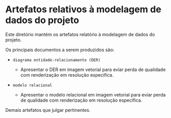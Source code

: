 # Artefatos relativos à modelagem de dados do projeto

Este diretório mantém os artefatos relatório à modelagem de dados do projeto. 

Os principais documentos a serem produzidos são:


* `diagrama entidade-relacionamento (DER)`
	* Apresentar o DER em imagem vetorial para eviar perda de qualidade com renderização em resolução específica.

* `modelo relacional`
	* Apresentar o modelo relacional em imagem vetorial para eviar perda de qualidade com renderização em resolução específica.

Demais artefatos que julgar pertinentes.

